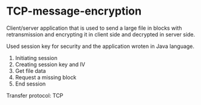 # TCP-message-encryption

Client/server application that is used to send a large file in blocks with retransmission and encrypting it in client side and decrypted in server side.

Used session key for security and the application wroten in Java language.

1. Initiating session
2. Creating session key and IV
3. Get file data
4. Request a missing block
5. End session

Transfer protocol: TCP
